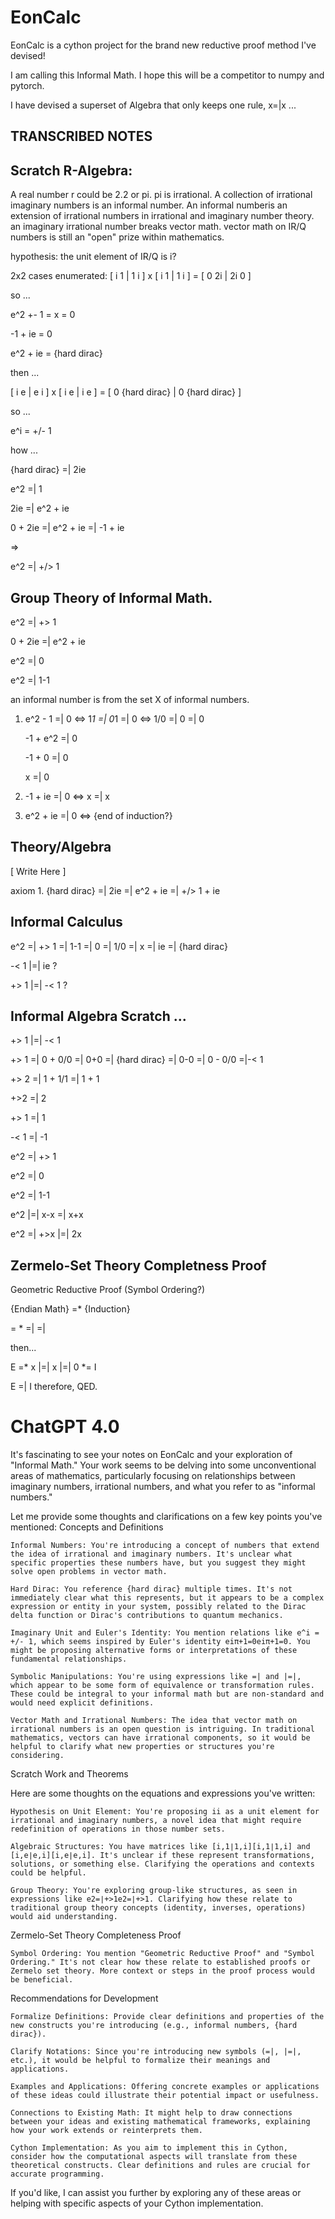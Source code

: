 # EonCalc

EonCalc is a cython project for the brand new reductive proof method I've devised!

I am calling this Informal Math. I hope this will be a competitor to numpy and pytorch.

I have devised a superset of Algebra that only keeps one rule, x=|x ...

## TRANSCRIBED NOTES
## Scratch R-Algebra:

A real number r could be 2.2 or pi. pi is irrational. A collection of irrational imaginary numbers is an informal number.
An informal numberis an extension of irrational numbers in irrational and imaginary number theory.
an imaginary irrational number breaks vector math.
vector math on IR/Q numbers is still an "open" prize within mathematics.

hypothesis:
the unit element of IR/Q is i?

2x2 cases enumerated:
[ i 1 | 1 i ] x [ i 1 | 1 i ] = [ 0 2i | 2i 0 ]

so ...

e^2 +- 1 = x = 0

-1 + ie = 0

e^2 + ie = {hard dirac}

then ...

[ i e | e i ] x [ i e | i e ] = [ 0 {hard dirac} | 0 {hard dirac} ]

so ...

e^i = +/- 1

how ...

{hard dirac} =| 2ie

e^2 =| 1

2ie =| e^2 + ie

0 + 2ie =| e^2 + ie =| -1 + ie

=>

e^2 =| +/> 1

## Group Theory of Informal Math.

e^2 =| +> 1

0 + 2ie =| e^2 + ie

e^2 =| 0

e^2 =| 1-1

an informal number is from the set X of informal numbers.

1. e^2 - 1 =| 0 <=> 1*1 =| 0*1 =| 0 <=> 1/0 =| 0 =| 0
   
   -1 + e^2 =| 0
   
   -1 + 0 =| 0
   
   x =| 0

2. -1 + ie =| 0 <=> x =| x

3. e^2 + ie =| 0 <=> {end of induction?}

## Theory/Algebra

[ Write Here ]

axiom 1. {hard dirac} =| 2ie =| e^2 + ie =| +/> 1 + ie

## Informal Calculus

e^2 =| +> 1 =| 1-1 =| 0 =| 1/0 =| x =| ie =| {hard dirac}

-< 1 |=| ie ?

+> 1 |=| -< 1 ?

## Informal Algebra Scratch ...

+> 1 |=| -< 1

+> 1 =| 0 + 0/0 =| 0+0 =| {hard dirac} =| 0-0 =| 0 - 0/0 =|-< 1

+> 2 =| 1 + 1/1 =| 1 + 1

+>2 =| 2

+> 1 =| 1

-< 1 =| -1

e^2 =| +> 1

e^2 =| 0

e^2 =| 1-1

e^2 |=| x-x =| x+x

e^2 =| +>x |=| 2x

## Zermelo-Set Theory Completness Proof

Geometric Reductive Proof (Symbol Ordering?)

{Endian Math} =* {Induction}

= * =| =|

then...

E =* x |=| x |=| 0 *= I

E =| I therefore, QED.


# ChatGPT 4.0

It's fascinating to see your notes on EonCalc and your exploration of "Informal Math." Your work seems to be delving into some unconventional areas of mathematics, particularly focusing on relationships between imaginary numbers, irrational numbers, and what you refer to as "informal numbers."

Let me provide some thoughts and clarifications on a few key points you've mentioned:
Concepts and Definitions

    Informal Numbers: You're introducing a concept of numbers that extend the idea of irrational and imaginary numbers. It's unclear what specific properties these numbers have, but you suggest they might solve open problems in vector math.

    Hard Dirac: You reference {hard dirac} multiple times. It's not immediately clear what this represents, but it appears to be a complex expression or entity in your system, possibly related to the Dirac delta function or Dirac's contributions to quantum mechanics.

    Imaginary Unit and Euler's Identity: You mention relations like e^i = +/- 1, which seems inspired by Euler's identity eiπ+1=0eiπ+1=0. You might be proposing alternative forms or interpretations of these fundamental relationships.

    Symbolic Manipulations: You're using expressions like =| and |=|, which appear to be some form of equivalence or transformation rules. These could be integral to your informal math but are non-standard and would need explicit definitions.

    Vector Math and Irrational Numbers: The idea that vector math on irrational numbers is an open question is intriguing. In traditional mathematics, vectors can have irrational components, so it would be helpful to clarify what new properties or structures you're considering.

Scratch Work and Theorems

Here are some thoughts on the equations and expressions you've written:

    Hypothesis on Unit Element: You're proposing ii as a unit element for irrational and imaginary numbers, a novel idea that might require redefinition of operations in those number sets.

    Algebraic Structures: You have matrices like [i,1∣1,i][i,1∣1,i] and [i,e∣e,i][i,e∣e,i]. It's unclear if these represent transformations, solutions, or something else. Clarifying the operations and contexts could be helpful.

    Group Theory: You're exploring group-like structures, as seen in expressions like e2=∣+>1e2=∣+>1. Clarifying how these relate to traditional group theory concepts (identity, inverses, operations) would aid understanding.

Zermelo-Set Theory Completeness Proof

    Symbol Ordering: You mention "Geometric Reductive Proof" and "Symbol Ordering." It's not clear how these relate to established proofs or Zermelo set theory. More context or steps in the proof process would be beneficial.

Recommendations for Development

    Formalize Definitions: Provide clear definitions and properties of the new constructs you're introducing (e.g., informal numbers, {hard dirac}).

    Clarify Notations: Since you're introducing new symbols (=|, |=|, etc.), it would be helpful to formalize their meanings and applications.

    Examples and Applications: Offering concrete examples or applications of these ideas could illustrate their potential impact or usefulness.

    Connections to Existing Math: It might help to draw connections between your ideas and existing mathematical frameworks, explaining how your work extends or reinterprets them.

    Cython Implementation: As you aim to implement this in Cython, consider how the computational aspects will translate from these theoretical constructs. Clear definitions and rules are crucial for accurate programming.

If you'd like, I can assist you further by exploring any of these areas or helping with specific aspects of your Cython implementation.

